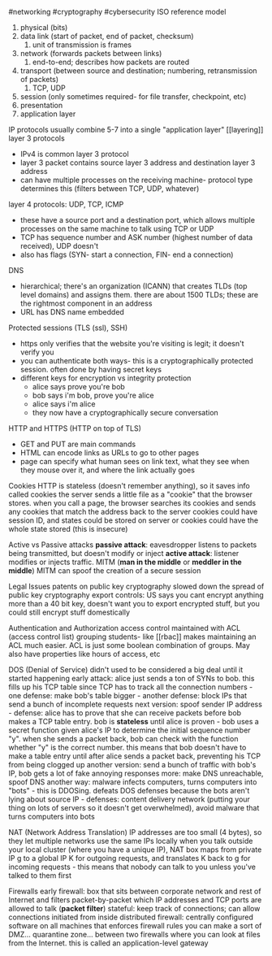 #networking 
#cryptography
#cybersecurity 
ISO reference model
1. physical (bits)
2. data link (start of packet, end of packet, checksum)
	1. unit of transmission is frames
3. network (forwards packets between links)
	1. end-to-end; describes how packets are routed
4. transport (between source and destination; numbering, retransmission of packets)
	1. TCP, UDP
5. session (only sometimes required- for file transfer, checkpoint, etc)
6. presentation
7. application layer

IP protocols usually combine 5-7 into a single "application layer"
[[layering]] 
layer 3 protocols
- IPv4 is common layer 3 protocol
- layer 3 packet contains source layer 3 address and destination layer 3 address
- can have multiple processes on the receiving machine- protocol type determines this (filters between TCP, UDP, whatever)

layer 4 protocols: UDP, TCP, ICMP
- these have a source port and a destination port, which allows multiple processes on the same machine to talk using TCP or UDP
- TCP has sequence number and ASK number (highest number of data received), UDP doesn't
- also has flags (SYN- start a connection, FIN- end a connection)

DNS
- hierarchical; there's an organization (ICANN) that creates TLDs (top level domains) and assigns them. there are about 1500 TLDs; these are the rightmost component in an address
- URL has DNS name embedded

Protected sessions (TLS (ssl), SSH)
- https only verifies that the website you're visiting is legit; it doesn't verify you
- you can authenticate both ways- this is a cryptographically protected session. often done by having secret keys
- different keys for encryption vs integrity protection
	- alice says prove you're bob
	- bob says i'm bob, prove you're alice
	- alice says i'm alice
	- they now have a cryptographically secure conversation

HTTP and HTTPS (HTTP on top of TLS)
- GET and PUT are main commands
- HTML can encode links as URLs to go to other pages
- page can specify what human sees on link text, what they see when they mouse over it, and where the link actually goes

Cookies
	HTTP is stateless (doesn't remember anything), so it saves info called cookies
	the server sends a little file as a "cookie" that the browser stores. when you call a page, the browser searches its cookies and sends any cookies that match the address back to the server
	cookies could have session ID, and states could be stored on server
	or cookies could have the whole state stored (this is insecure)

Active vs Passive attacks
	**passive attack**: eavesdropper listens to packets being transmitted, but doesn't modify or inject
	**active attack**: listener modifies or injects traffic. MITM (**man in the middle** or **meddler in the middle**)
	MITM can spoof the creation of a secure session

Legal Issues
	patents on public key cryptography slowed down the spread of public key cryptography
	export controls: US says you cant encrypt anything more than a 40 bit key, doesn't want you to export encrypted stuff, but you could still encrypt stuff domestically

Authentication and Authorization
	access control maintained with ACL (access control list)
	grouping students- like [[rbac]] makes maintaining an ACL much easier. ACL is just some boolean combination of groups. May also have properties like hours of access, etc

DOS (Denial of Service)
	didn't used to be considered a big deal until it started happening
	early attack: alice just sends a ton of SYNs to bob. this fills up his TCP table since TCP has to track all the connection numbers
	- one defense: make bob's table bigger
	- another defense: block IPs that send a bunch of incomplete requests
	next version: spoof sender IP address
	- defense: alice has to prove that she can receive packets before bob makes a TCP table entry. bob is **stateless** until alice is proven
	- bob uses a secret function given alice's IP to determine the initial sequence number "y". when she sends a packet back, bob can check with the function whether "y" is the correct number. this means that bob doesn't have to make a table entry until after alice sends a packet back, preventing his TCP from being clogged up
	another version: send a bunch of traffic with bob's IP, bob gets a lot of fake annoying responses
	more: make DNS unreachable, spoof DNS
	another way: malware infects computers, turns computers into "bots"
	- this is DDOSing. defeats DOS defenses because the bots aren't lying about source IP
	- defenses: content delivery network (putting your thing on lots of servers so it doesn't get overwhelmed), avoid malware that turns computers into bots

NAT (Network Address Translation)
	IP addresses are too small (4 bytes), so they let multiple networks use the same IPs locally
	when you talk outside your local cluster (where you have a unique IP),
	NAT box maps from private IP g to a global IP K for outgoing requests, and translates K back to g for incoming requests
	- this means that nobody can talk to you unless you've talked to them first

Firewalls
	early firewall: box that sits between corporate network and rest of Internet and filters packet-by-packet which IP addresses and TCP ports are allowed to talk (**packet filter**)
	stateful: keep track of connections; can allow connections initiated from inside
	distributed firewall: centrally configured software on all machines that enforces firewall rules
	you can make a sort of DMZ... quarantine zone... between two firewalls where you can look at files from the Internet. this is called an application-level gateway
